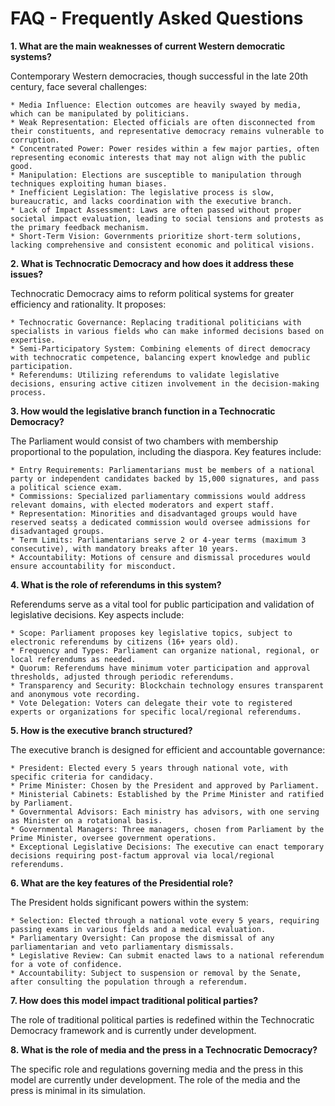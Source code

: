 # **FAQ** - Frequently Asked Questions

**1. What are the main weaknesses of current Western democratic systems?**

Contemporary Western democracies, though successful in the late 20th century, face several challenges:

    * Media Influence: Election outcomes are heavily swayed by media, which can be manipulated by politicians.
    * Weak Representation: Elected officials are often disconnected from their constituents, and representative democracy remains vulnerable to corruption.
    * Concentrated Power: Power resides within a few major parties, often representing economic interests that may not align with the public good.
    * Manipulation: Elections are susceptible to manipulation through techniques exploiting human biases.
    * Inefficient Legislation: The legislative process is slow, bureaucratic, and lacks coordination with the executive branch.
    * Lack of Impact Assessment: Laws are often passed without proper societal impact evaluation, leading to social tensions and protests as the primary feedback mechanism.
    * Short-Term Vision: Governments prioritize short-term solutions, lacking comprehensive and consistent economic and political visions.

**2. What is Technocratic Democracy and how does it address these issues?**

Technocratic Democracy aims to reform political systems for greater efficiency and rationality. It proposes:

    * Technocratic Governance: Replacing traditional politicians with specialists in various fields who can make informed decisions based on expertise.
    * Semi-Participatory System: Combining elements of direct democracy with technocratic competence, balancing expert knowledge and public participation.
    * Referendums: Utilizing referendums to validate legislative decisions, ensuring active citizen involvement in the decision-making process.

**3. How would the legislative branch function in a Technocratic Democracy?**

The Parliament would consist of two chambers with membership proportional to the population, including the diaspora. Key features include:

    * Entry Requirements: Parliamentarians must be members of a national party or independent candidates backed by 15,000 signatures, and pass a political science exam.
    * Commissions: Specialized parliamentary commissions would address relevant domains, with elected moderators and expert staff.
    * Representation: Minorities and disadvantaged groups would have reserved seatsș a dedicated commission would oversee admissions for disadvantaged groups.    
    * Term Limits: Parliamentarians serve 2 or 4-year terms (maximum 3 consecutive), with mandatory breaks after 10 years.
    * Accountability: Motions of censure and dismissal procedures would ensure accountability for misconduct.

**4. What is the role of referendums in this system?**

Referendums serve as a vital tool for public participation and validation of legislative decisions. Key aspects include:

    * Scope: Parliament proposes key legislative topics, subject to electronic referendums by citizens (16+ years old).
    * Frequency and Types: Parliament can organize national, regional, or local referendums as needed.
    * Quorum: Referendums have minimum voter participation and approval thresholds, adjusted through periodic referendums.
    * Transparency and Security: Blockchain technology ensures transparent and anonymous vote recording.
    * Vote Delegation: Voters can delegate their vote to registered experts or organizations for specific local/regional referendums.

**5. How is the executive branch structured?**

The executive branch is designed for efficient and accountable governance:

    * President: Elected every 5 years through national vote, with specific criteria for candidacy.
    * Prime Minister: Chosen by the President and approved by Parliament.
    * Ministerial Cabinets: Established by the Prime Minister and ratified by Parliament.
    * Governmental Advisors: Each ministry has advisors, with one serving as Minister on a rotational basis.
    * Governmental Managers: Three managers, chosen from Parliament by the Prime Minister, oversee government operations.
    * Exceptional Legislative Decisions: The executive can enact temporary decisions requiring post-factum approval via local/regional referendums.

**6. What are the key features of the Presidential role?**

The President holds significant powers within the system:

    * Selection: Elected through a national vote every 5 years, requiring passing exams in various fields and a medical evaluation.
    * Parliamentary Oversight: Can propose the dismissal of any parliamentarian and veto parliamentary dismissals.
    * Legislative Review: Can submit enacted laws to a national referendum for a vote of confidence.
    * Accountability: Subject to suspension or removal by the Senate, after consulting the population through a referendum.

**7. How does this model impact traditional political parties?**

The role of traditional political parties is redefined within the Technocratic Democracy framework and is currently under development.

**8. What is the role of media and the press in a Technocratic Democracy?**

The specific role and regulations governing media and the press in this model are currently under development. The role of the media and the press is minimal in its simulation.